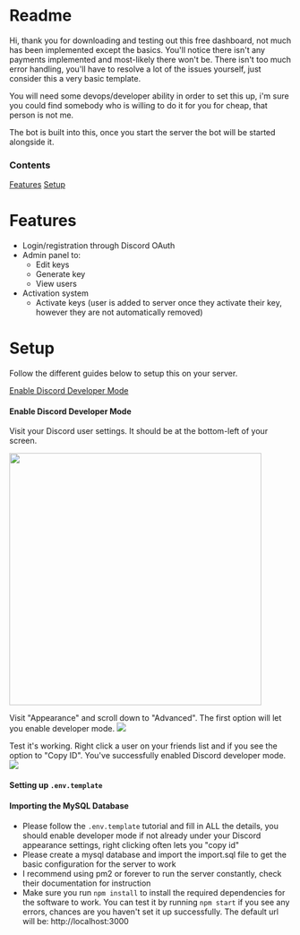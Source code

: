 # Readme

Hi, thank you for downloading and testing out this free dashboard, not much has been implemented except the basics. You'll notice there isn't any payments implemented and most-likely there won't be. There isn't too much error handling, you'll have to resolve a lot of the issues yourself, just consider this a very basic template.

You will need some devops/developer ability in order to set this up, i'm sure you could find somebody who is willing to do it for you for cheap, that person is not me.

The bot is built into this, once you start the server the bot will be started alongside it.

### Contents

[Features](#features)
[Setup](#setup)

# Features

* Login/registration through Discord OAuth
* Admin panel to:
  * Edit keys
  * Generate key
  * View users
* Activation system
  * Activate keys (user is added to server once they activate their key, however they are not automatically removed)

# Setup
Follow the different guides below to setup this on your server.

[Enable Discord Developer Mode](#enable-discord-developer-mode)

#### Enable Discord Developer Mode

Visit your Discord user settings. It should be at the bottom-left of your screen.
<div>
    <img src="https://i.imgur.com/8Q9nJyr.png" width="450" height="auto" />
</div>

Visit "Appearance" and scroll down to "Advanced". The first option will let you enable developer mode.
![](https://i.imgur.com/Eaq1S7A.png)

Test it's working. Right click a user on your friends list and if you see the option to "Copy ID". You've successfully enabled Discord developer mode.
![](https://i.imgur.com/I2nh893.png)

#### Setting up `.env.template`
#### Importing the MySQL Database
#### 


* Please follow the `.env.template` tutorial and fill in ALL the details, you should enable developer mode if not already under your Discord appearance settings, right clicking often lets you "copy id"
* Please create a mysql database and import the import.sql file to get the basic configuration for the server to work
* I recommend using pm2 or forever to run the server constantly, check their documentation for instruction
* Make sure you run `npm install` to install the required dependencies for the software to work. You can test it by running `npm start` if you see any errors, chances are you haven't set it up successfully. The default url will be: http://localhost:3000